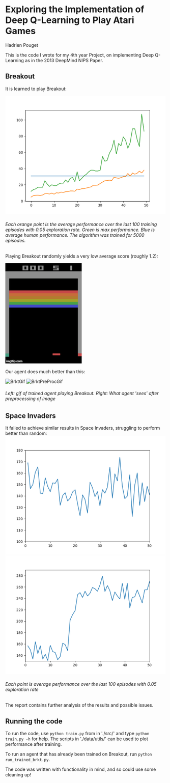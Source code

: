 # Exploring the Implementation of Deep Q-Learning to Play Atari Games

Hadrien Pouget

This is the code I wrote for my 4th year Project, on implementing Deep Q-Learning as in the 2013 DeepMind NIPS Paper.

## Breakout

It is learned to play Breakout:

![BrktPrf](/src/data/not_runs/brktperformance.png)

###### Each orange point is the average performance over the last 100 training episodes with 0.05 exploration rate. Green is max performance. Blue is average human performance. The algorithm was trained for 5000 episodes.

Playing Breakout randomly yields a very low average score (roughly 1.2):

![BrktRandGif](/src/data/not_runs/brkt_rand.gif)

Our agent does much better than this:

![BrktGif](/src/data/not_runs/brkt.gif)
![BrktPreProcGif](src/data/not_runs/brkt_pre_proc.gif)

###### Left: gif of trained agent playing Breakout. Right: What agent 'sees' after preprocessing of image

## Space Invaders

It failed to achieve similar results in Space Invaders, struggling to perform better than random:
![SpInvPrf](/src/data/not_runs/spinvperformance.png)
![SpInvPrf2](/src/data/not_runs/spinv2performance.png)

###### Each point is average performance over the last 100 episodes with 0.05 exploration rate

The report contains further analysis of the results and possible issues.

## Running the code

To run the code, use `python train.py` from in './src/' and type `python train.py -h` for help. The scripts in './data/utils/' can be used to plot performance after training.

To run an agent that has already been trained on Breakout, run `python run_trained_brkt.py`.

The code was written with functionality in mind, and so could use some cleaning up!